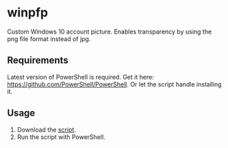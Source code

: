 # winpfp
Custom Windows 10 account picture. Enables transparency by using the png file format instead of jpg.
## Requirements
Latest version of PowerShell is required.
Get it here: https://github.com/PowerShell/PowerShell.
Or let the script handle installing it.
## Usage
1. Download the [script](https://raw.githubusercontent.com/huben1337/winpfp/main/Custom-Profilepicture.ps1).
2. Run the script with PowerShell.
